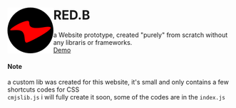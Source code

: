 <img src="assets/icon.png" align="left" /> RED.B 
======
a Website prototype, created "purely" from scratch without any libraris or frameworks. <br/>
[Demo](https://eliasfaisal.github.io/RED.B/)

#### Note
a custom lib was created for this website, it's small and only contains a few shortcuts codes for CSS<br/>
<code>cmjslib.js</code> i will fully create it soon, some of the codes are in the <code>index.js</code>
